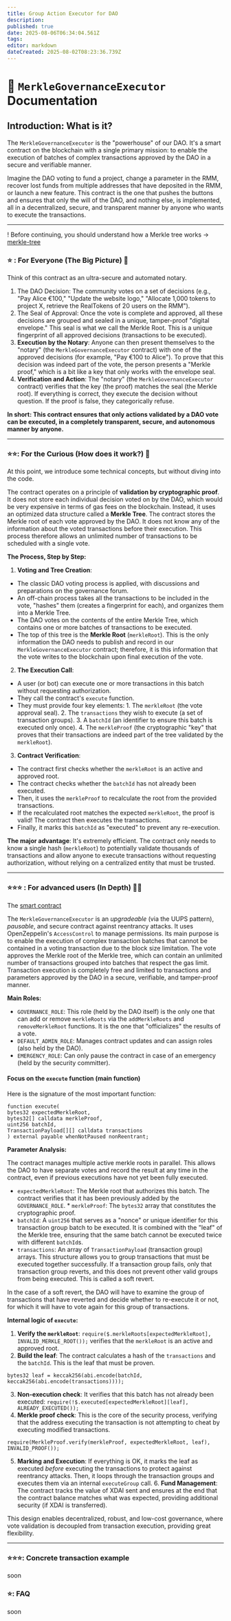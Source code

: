 ```yaml
---
title: Group Action Executor for DAO
description: 
published: true
date: 2025-08-06T06:34:04.561Z
tags: 
editor: markdown
dateCreated: 2025-08-02T08:23:36.739Z
---
```


# 📜 `MerkleGovernanceExecutor` Documentation

## Introduction: What is it?

The `MerkleGovernanceExecutor` is the "powerhouse" of our DAO. It's a smart contract on the blockchain with a single primary mission: to enable the execution of batches of complex transactions approved by the DAO in a secure and verifiable manner.

Imagine the DAO voting to fund a project, change a parameter in the RMM, recover lost funds from multiple addresses that have deposited in the RMM, or launch a new feature. This contract is the one that pushes the buttons and ensures that only the will of the DAO, and nothing else, is implemented, all in a decentralized, secure, and transparent manner by anyone who wants to execute the transactions.

---

! Before continuing, you should understand how a Merkle tree works -> [merkle-tree](https://wiki.realtoken.community/en/dapp-ecosystem/MerkleTreeIntro)

### ⭐ : For Everyone (The Big Picture) 🔭

Think of this contract as an ultra-secure and automated notary.

1. The DAO Decision: The community votes on a set of decisions (e.g., "Pay Alice €100," "Update the website logo," "Allocate 1,000 tokens to project X, retrieve the RealTokens of 20 users on the RMM").
2. The Seal of Approval: Once the vote is complete and approved, all these decisions are grouped and sealed in a unique, tamper-proof "digital envelope." This seal is what we call the Merkle Root. This is a unique fingerprint of all approved decisions (transactions to be executed).
3. **Execution by the Notary**: Anyone can then present themselves to the "notary" (the `MerkleGovernanceExecutor` contract) with one of the approved decisions (for example, "Pay €100 to Alice"). To prove that this decision was indeed part of the vote, the person presents a "Merkle proof," which is a bit like a key that only works with the envelope seal.
4. **Verification and Action**: The "notary" (the `MerkleGovernanceExecutor` contract) verifies that the key (the proof) matches the seal (the Merkle root). If everything is correct, they execute the decision without question. If the proof is false, they categorically refuse.

**In short: This contract ensures that only actions validated by a DAO vote can be executed, in a completely transparent, secure, and autonomous manner by anyone.**

---

### ⭐⭐: For the Curious (How does it work?) 🤔

At this point, we introduce some technical concepts, but without diving into the code.

The contract operates on a principle of **validation by cryptographic proof**. It does not store each individual decision voted on by the DAO, which would be very expensive in terms of gas fees on the blockchain. Instead, it uses an optimized data structure called a **Merkle Tree**.
The contract stores the Merkle root of each vote approved by the DAO. It does not know any of the information about the voted transactions before their execution. This process therefore allows an unlimited number of transactions to be scheduled with a single vote.

**The Process, Step by Step:**

1. **Voting and Tree Creation**:
* The classic DAO voting process is applied, with discussions and preparations on the governance forum.
* An off-chain process takes all the transactions to be included in the vote, "hashes" them (creates a fingerprint for each), and organizes them into a Merkle Tree.
* The DAO votes on the contents of the entire Merkle Tree, which contains one or more batches of transactions to be executed.
* The top of this tree is the **Merkle Root** (`merkleRoot`). This is the only information the DAO needs to publish and record in our `MerkleGovernanceExecutor` contract; therefore, it is this information that the vote writes to the blockchain upon final execution of the vote.

2. **The Execution Call**:
* A user (or bot) can execute one or more transactions in this batch without requesting authorization.
* They call the contract's `execute` function.
* They must provide four key elements:
		1. The `merkleRoot` (the vote approval seal).
		2. The `transactions` they wish to execute (a set of transaction groups).
		3. A `batchId` (an identifier to ensure this batch is executed only once).
		4. The `merkleProof` (the cryptographic "key" that proves that their transactions are indeed part of the tree validated by the `merkleRoot`).

3. **Contract Verification**:
* The contract first checks whether the `merkleRoot` is an active and approved root.
* The contract checks whether the `batchId` has not already been executed.
* Then, it uses the `merkleProof` to recalculate the root from the provided transactions.
* If the recalculated root matches the expected `merkleRoot`, the proof is valid! The contract then executes the transactions.
* Finally, it marks this `batchId` as "executed" to prevent any re-execution.

**The major advantage**: It's extremely efficient. The contract only needs to know a single hash (`merkleRoot`) to potentially validate thousands of transactions and allow anyone to execute transactions without requesting authorization, without relying on a centralized entity that must be trusted.

---

### ⭐⭐⭐ : For advanced users (In Depth) 👩‍💻

The [smart contract](https://gnosisscan.io/address/0x891e82Fb92e6f9cE1aa490c02941a9bc9a8784D5#code)

The `MerkleGovernanceExecutor` is an *upgradeable* (via the UUPS pattern), *pausable*, and secure contract against reentrancy attacks. It uses OpenZeppelin's `AccessControl` to manage permissions.
Its main purpose is to enable the execution of complex transaction batches that cannot be contained in a voting transaction due to the block size limitation. The vote approves the Merkle root of the Merkle tree, which can contain an unlimited number of transactions grouped into batches that respect the gas limit. Transaction execution is completely free and limited to transactions and parameters approved by the DAO in a secure, verifiable, and tamper-proof manner.

**Main Roles:**

* `GOVERNANCE_ROLE`: This role (held by the DAO itself) is the only one that can add or remove `merkleRoots` via the `addMerkleRoots` and `removeMerkleRoot` functions. It is the one that "officializes" the results of a vote.
* `DEFAULT_ADMIN_ROLE`: Manages contract updates and can assign roles (also held by the DAO).
* `EMERGENCY_ROLE`: Can only pause the contract in case of an emergency (held by the security committer).

#### Focus on the `execute` function (main function)

Here is the signature of the most important function:

```solidity
function execute(
bytes32 expectedMerkleRoot,
bytes32[] calldata merkleProof,
uint256 batchId,
TransactionPayload[][] calldata transactions
) external payable whenNotPaused nonReentrant;
```

**Parameter Analysis:**

The contract manages multiple active merkle roots in parallel. This allows the DAO to have separate votes and record the result at any time in the contract, even if previous executions have not yet been fully executed.

* `expectedMerkleRoot`: The Merkle root that authorizes this batch. The contract verifies that it has been previously added by the `GOVERNANCE_ROLE`. * `merkleProof`: The `bytes32` array that constitutes the cryptographic proof.
* `batchId`: A `uint256` that serves as a "nonce" or unique identifier for this transaction group batch to be executed. It is combined with the "leaf" of the Merkle tree, ensuring that the same batch cannot be executed twice with different `batchId`s.
* `transactions`: An array of `TransactionPayload` (transaction group) arrays. This structure allows you to group transactions that must be executed together successfully. If a transaction group fails, only that transaction group reverts, and this does not prevent other valid groups from being executed. This is called a soft revert.

In the case of a soft revert, the DAO will have to examine the group of transactions that have reverted and decide whether to re-execute it or not, for which it will have to vote again for this group of transactions.

**Internal logic of `execute`:**

1. **Verify the `merkleRoot`**: `require($.merkleRoots[expectedMerkleRoot], INVALID_MERKLE_ROOT());` verifies that the `merkleRoot` is an active and approved root.
2. **Build the leaf**: The contract calculates a hash of the `transactions` and the `batchId`. This is the leaf that must be proven.

```solidity
bytes32 leaf = keccak256(abi.encode(batchId, keccak256(abi.encode(transactions))));
```

3. **Non-execution check**: It verifies that this batch has not already been executed: `require(!$.executed[expectedMerkleRoot][leaf], ALREADY_EXECUTED());`
4. **Merkle proof check**: This is the core of the security process, verifying that the address executing the transaction is not attempting to cheat by executing modified transactions.

```solidity
require(MerkleProof.verify(merkleProof, expectedMerkleRoot, leaf), INVALID_PROOF());
```

5. **Marking and Execution**: If everything is OK, it marks the leaf as executed *before* executing the transactions to protect against reentrancy attacks. Then, it loops through the transaction groups and executes them via an internal `executeGroup` call. 6. **Fund Management**: The contract tracks the value of XDAI sent and ensures at the end that the contract balance matches what was expected, providing additional security (if XDAI is transferred).

This design enables decentralized, robust, and low-cost governance, where vote validation is decoupled from transaction execution, providing great flexibility.

---

### ⭐⭐⭐: Concrete transaction example

soon

### ⭐: FAQ

soon